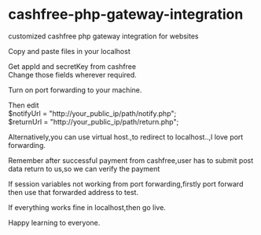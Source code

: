 # cashfree-php-gateway-integration
customized cashfree php gateway integration for websites

Copy and paste files in your localhost</br>

Get appId and secretKey from cashfree</br>
Change those fields wherever required.</br>

Turn on port forwarding to your machine.</br> 

Then edit </br>
$notifyUrl = "http://your_public_ip/path/notify.php";</br>
$returnUrl = "http://your_public_ip/path/return.php";</br>

Alternatively,you can use virtual host.,to redirect to localhost..,I love port forwarding.</br>

Remember after successful payment from cashfree,user has to submit post data return to us,so we can verify the payment</br>

If session variables not working from port forwarding,firstly port forward then use that forwarded address to test.</br>

If everything works fine in localhost,then go live.</br>

Happy learning to everyone.
